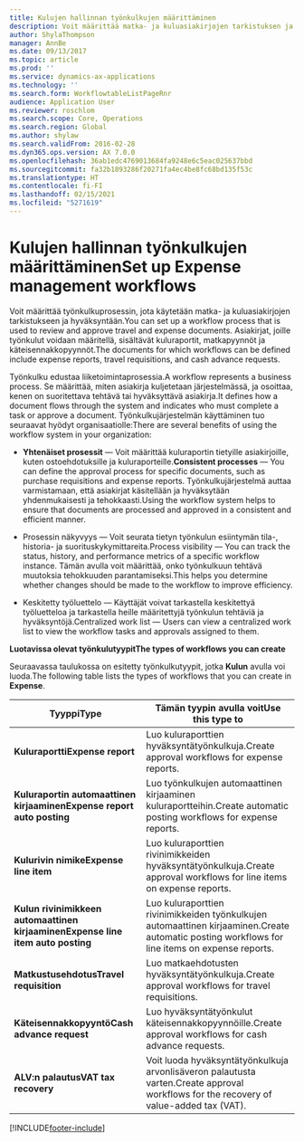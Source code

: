 ```yaml
---
title: Kulujen hallinnan työnkulkujen määrittäminen
description: Voit määrittää matka- ja kuluasiakirjojen tarkistuksen ja hyväksynnän työnkulkuprosessin.
author: ShylaThompson
manager: AnnBe
ms.date: 09/13/2017
ms.topic: article
ms.prod: ''
ms.service: dynamics-ax-applications
ms.technology: ''
ms.search.form: WorkflowtableListPageRnr
audience: Application User
ms.reviewer: roschlom
ms.search.scope: Core, Operations
ms.search.region: Global
ms.author: shylaw
ms.search.validFrom: 2016-02-28
ms.dyn365.ops.version: AX 7.0.0
ms.openlocfilehash: 36ab1edc4769013684fa9248e6c5eac025637bbd
ms.sourcegitcommit: fa32b1893286f20271fa4ec4be8fc68bd135f53c
ms.translationtype: HT
ms.contentlocale: fi-FI
ms.lasthandoff: 02/15/2021
ms.locfileid: "5271619"
---
```

# <a name="set-up-expense-management-workflows"></a><span data-ttu-id="0e053-103">Kulujen hallinnan työnkulkujen määrittäminen</span><span class="sxs-lookup"><span data-stu-id="0e053-103">Set up Expense management workflows</span></span>

<span data-ttu-id="0e053-104">Voit määrittää työnkulkuprosessin, jota käytetään matka- ja kuluasiakirjojen tarkistukseen ja hyväksyntään.</span><span class="sxs-lookup"><span data-stu-id="0e053-104">You can set up a workflow process that is used to review and approve travel and expense documents.</span></span> <span data-ttu-id="0e053-105">Asiakirjat, joille työnkulut voidaan määritellä, sisältävät kuluraportit, matkapyynnöt ja käteisennakkopyynnöt.</span><span class="sxs-lookup"><span data-stu-id="0e053-105">The documents for which workflows can be defined include expense reports, travel requisitions, and cash advance requests.</span></span>

<span data-ttu-id="0e053-106">Työnkulku edustaa liiketoimintaprosessia.</span><span class="sxs-lookup"><span data-stu-id="0e053-106">A workflow represents a business process.</span></span> <span data-ttu-id="0e053-107">Se määrittää, miten asiakirja kuljetetaan järjestelmässä, ja osoittaa, kenen on suoritettava tehtävä tai hyväksyttävä asiakirja.</span><span class="sxs-lookup"><span data-stu-id="0e053-107">It defines how a document flows through the system and indicates who must complete a task or approve a document.</span></span> <span data-ttu-id="0e053-108">Työnkulkujärjestelmän käyttäminen tuo seuraavat hyödyt organisaatiolle:</span><span class="sxs-lookup"><span data-stu-id="0e053-108">There are several benefits of using the workflow system in your organization:</span></span>

-   <span data-ttu-id="0e053-109">**Yhtenäiset prosessit** — Voit määrittää kuluraportin tietyille asiakirjoille, kuten ostoehdotuksille ja kuluraporteille.</span><span class="sxs-lookup"><span data-stu-id="0e053-109">**Consistent processes** — You can define the approval process for specific documents, such as purchase requisitions and expense reports.</span></span> <span data-ttu-id="0e053-110">Työnkulkujärjestelmä auttaa varmistamaan, että asiakirjat käsitellään ja hyväksytään yhdenmukaisesti ja tehokkaasti.</span><span class="sxs-lookup"><span data-stu-id="0e053-110">Using the workflow system helps to ensure that documents are processed and approved in a consistent and efficient manner.</span></span>

-   <span data-ttu-id="0e053-111">Prosessin näkyvyys — Voit seurata tietyn työnkulun esiintymän tila-, historia- ja suorituskykymittareita.</span><span class="sxs-lookup"><span data-stu-id="0e053-111">Process visibility — You can track the status, history, and performance metrics of a specific workflow instance.</span></span> <span data-ttu-id="0e053-112">Tämän avulla voit määrittää, onko työnkulkuun tehtävä muutoksia tehokkuuden parantamiseksi.</span><span class="sxs-lookup"><span data-stu-id="0e053-112">This helps you determine whether changes should be made to the workflow to improve efficiency.</span></span>

-   <span data-ttu-id="0e053-113">Keskitetty työluettelo — Käyttäjät voivat tarkastella keskitettyä työluetteloa ja tarkastella heille määritettyjä työnkulun tehtäviä ja hyväksyntöjä.</span><span class="sxs-lookup"><span data-stu-id="0e053-113">Centralized work list — Users can view a centralized work list to view the workflow tasks and approvals assigned to them.</span></span> 

<span data-ttu-id="0e053-114">**Luotavissa olevat työnkulutyypit**</span><span class="sxs-lookup"><span data-stu-id="0e053-114">**The types of workflows you can create**</span></span>

<span data-ttu-id="0e053-115">Seuraavassa taulukossa on esitetty työnkulkutyypit, jotka **Kulun** avulla voi luoda.</span><span class="sxs-lookup"><span data-stu-id="0e053-115">The following table lists the types of workflows that you can create in **Expense**.</span></span>


|              <span data-ttu-id="0e053-116"><strong>Tyyppi</strong></span><span class="sxs-lookup"><span data-stu-id="0e053-116"><strong>Type</strong></span></span>              |                   <span data-ttu-id="0e053-117"><strong>Tämän tyypin avulla voit</strong></span><span class="sxs-lookup"><span data-stu-id="0e053-117"><strong>Use this type to</strong></span></span>                   |
|-------------------------------------------------|-----------------------------------------------------------------------|
|         <span data-ttu-id="0e053-118"><strong>Kuluraportti</strong></span><span class="sxs-lookup"><span data-stu-id="0e053-118"><strong>Expense report</strong></span></span>         |            <span data-ttu-id="0e053-119">Luo kuluraporttien hyväksyntätyönkulkuja.</span><span class="sxs-lookup"><span data-stu-id="0e053-119">Create approval workflows for expense reports.</span></span>             |
|  <span data-ttu-id="0e053-120"><strong>Kuluraportin automaattinen kirjaaminen</strong></span><span class="sxs-lookup"><span data-stu-id="0e053-120"><strong>Expense report auto posting</strong></span></span>   |        <span data-ttu-id="0e053-121">Luo työnkulkujen automaattinen kirjaaminen kuluraportteihin.</span><span class="sxs-lookup"><span data-stu-id="0e053-121">Create automatic posting workflows for expense reports.</span></span>        |
|       <span data-ttu-id="0e053-122"><strong>Kulurivin nimike</strong></span><span class="sxs-lookup"><span data-stu-id="0e053-122"><strong>Expense line item</strong></span></span>        |     <span data-ttu-id="0e053-123">Luo kuluraporttien rivinimikkeiden hyväksyntätyönkulkuja.</span><span class="sxs-lookup"><span data-stu-id="0e053-123">Create approval workflows for line items on expense reports.</span></span>      |
| <span data-ttu-id="0e053-124"><strong>Kulun rivinimikkeen automaattinen kirjaaminen</strong></span><span class="sxs-lookup"><span data-stu-id="0e053-124"><strong>Expense line item auto posting</strong></span></span> | <span data-ttu-id="0e053-125">Luo kuluraporttien rivinimikkeiden työnkulkujen automaattinen kirjaaminen.</span><span class="sxs-lookup"><span data-stu-id="0e053-125">Create automatic posting workflows for line items on expense reports.</span></span> |
|       <span data-ttu-id="0e053-126"><strong>Matkustusehdotus</strong></span><span class="sxs-lookup"><span data-stu-id="0e053-126"><strong>Travel requisition</strong></span></span>       |          <span data-ttu-id="0e053-127">Luo matkaehdotusten hyväksyntätyönkulkuja.</span><span class="sxs-lookup"><span data-stu-id="0e053-127">Create approval workflows for travel requisitions.</span></span>           |
|      <span data-ttu-id="0e053-128"><strong>Käteisennakkopyyntö</strong></span><span class="sxs-lookup"><span data-stu-id="0e053-128"><strong>Cash advance request</strong></span></span>      |         <span data-ttu-id="0e053-129">Luo hyväksyntätyönkulut käteisennakkopyynnöille.</span><span class="sxs-lookup"><span data-stu-id="0e053-129">Create approval workflows for cash advance requests.</span></span>          |
|        <span data-ttu-id="0e053-130"><strong>ALV:n palautus</strong></span><span class="sxs-lookup"><span data-stu-id="0e053-130"><strong>VAT tax recovery</strong></span></span>        | <span data-ttu-id="0e053-131">Voit luoda hyväksyntätyönkulkuja arvonlisäveron palautusta varten.</span><span class="sxs-lookup"><span data-stu-id="0e053-131">Create approval workflows for the recovery of value-added tax (VAT).</span></span>  |



[!INCLUDE[footer-include](../includes/footer-banner.md)]